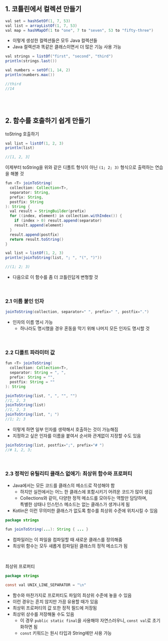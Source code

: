 ## 1. 코틀린에서 컬렉션 만들기

```java
val set = hashSetOf(1, 7, 53)
val list = arrayListOf(1, 7, 53)
val map = hashMapOf(1 to "one", 7 to "seven", 53 to "fifty-three")
```

- 이렇게 생성한 컬렉션들은 모두 Java 컬렉션들
- Java 컬렉션과 똑같은 클래스이면서 더 많은 기능 사용 가능

```java
val strings = listOf("first", "second", "third")
println(strings.last())

val numbers = setOf(1, 14, 2)
println(numbers.max())

//third
//14
```

<br>
<br>

## 2. 함수를 호출하기 쉽게 만들기

toString 호출하기

```java
val list = listOf(1, 2, 3)
println(list)

//[1, 2, 3]
```

이제부터 toString을 위와 같은 디폴트 형식이 아닌 `(1; 2; 3)` 형식으로 출력하는 연습을 해볼 것

```java
fun <T> joinToString(
  collection: Collection<T>,
  separator: String,
  prefix: String,
  postfix: String
): String {
  val result = StringBuilder(prefix)
  for ((index, element) in collection.withIndex()) {
    if (index > 0) result.append(separator)
    result.append(element)
  }
  result.append(postfix)
  return result.toString()
}
```

```java
val list = listOf(1, 2, 3)
println(joinToString(list, "; ", "(", ")"))

//(1; 2; 3)
```

- 다음으로 이 함수를 좀 더 코틀린답게 변형할 것

<br>

### 2.1 이름 붙인 인자

```java
joinToString(collection, separator=" ", prefix=" ", postfix=".")
```

- 인자의 이름 명시 가능
  - 하나라도 명시했을 경우 혼동을 막기 위해 나머지 모든 인자도 명시할 것

<br>

### 2.2 디폴트 파라미터 값

```java
fun <T> joinToString(
  collection: Collection<T>,
  separator: String = ", ",
  prefix: String = "",
  postfix: String = ""
): String
```

```java
joinToString(list, ", ", "", "")
//1, 2, 3
joinToString(list)
//1, 2, 3
joinToString(list, "; ")
//1; 2; 3
```

- 이렇게 하면 일부 인자를 생략해서 호출하는 것이 가능해짐
- 지정하고 싶은 인자를 이름을 붙여서 순서와 관계없이 지정할 수도 있음

```java
joinToString(list, postfix=";", prefix="# ")
//# 1, 2, 3;
```

<br>

### 2.3 정적인 유틸리티 클래스 없애기: 최상위 함수와 프로퍼티

- Java에서는 모든 코드를 클래스의 메소드로 작성해야 함
  - 하지만 실전에서는 어느 한 클래스에 포함시키기 어려운 코드가 많이 생김
  - Collections와 같이, 다양한 정적 메소드를 모아두는 역할만 담당하며,<br>특별한 상태나 인스턴스 메소드는 없는 클래스가 생겨나게 됨
- Kotlin은 이런 무의미한 클래스가 없도록 함수를 최상위 수준에 위치시킬 수 있음

```java
package strings

fun joinToString(...): String { ... }
```

- 컴파일러는 이 파일을 컴파일할 때 새로운 클래스를 정의해줌
- 최상위 함수는 모두 새롭게 컴파일된 클래스의 정적 메소드가 됨

<br>

최상위 프로퍼티

```java
package strings

const val UNIX_LINE_SEPARATOR = "\n"
```

- 함수와 마찬가지로 프로퍼티도 파일의 최상위 수준에 놓을 수 있음
- 이런 경우는 흔치 않지만 가끔 유용할 때가 있음
- 최상위 프로퍼티의 값 또한 정적 필드에 저장됨
- 최상위 상수를 저장해둘 수도 있음
  - 이 경우 `public static final`을 사용해야 자연스러우니, `const val`로 초기화하면 됨
  - `const` 키워드는 원시 타입과 String에만 사용 가능
